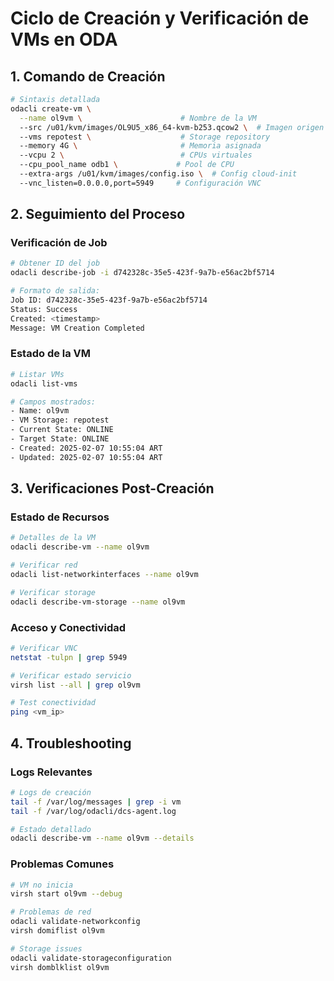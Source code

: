 # Ciclo de Creación y Verificación de VMs en ODA

## 1. Comando de Creación
```bash
# Sintaxis detallada
odacli create-vm \
  --name ol9vm \                      # Nombre de la VM
  --src /u01/kvm/images/OL9U5_x86_64-kvm-b253.qcow2 \  # Imagen origen
  --vms repotest \                    # Storage repository
  --memory 4G \                       # Memoria asignada
  --vcpu 2 \                          # CPUs virtuales
  --cpu_pool_name odb1 \             # Pool de CPU
  --extra-args /u01/kvm/images/config.iso \  # Config cloud-init
  --vnc_listen=0.0.0.0,port=5949     # Configuración VNC
```

## 2. Seguimiento del Proceso

### Verificación de Job
```bash
# Obtener ID del job
odacli describe-job -i d742328c-35e5-423f-9a7b-e56ac2bf5714

# Formato de salida:
Job ID: d742328c-35e5-423f-9a7b-e56ac2bf5714
Status: Success
Created: <timestamp>
Message: VM Creation Completed
```

### Estado de la VM
```bash
# Listar VMs
odacli list-vms

# Campos mostrados:
- Name: ol9vm
- VM Storage: repotest
- Current State: ONLINE
- Target State: ONLINE
- Created: 2025-02-07 10:55:04 ART
- Updated: 2025-02-07 10:55:04 ART
```

## 3. Verificaciones Post-Creación

### Estado de Recursos
```bash
# Detalles de la VM
odacli describe-vm --name ol9vm

# Verificar red
odacli list-networkinterfaces --name ol9vm

# Verificar storage
odacli describe-vm-storage --name ol9vm
```

### Acceso y Conectividad
```bash
# Verificar VNC
netstat -tulpn | grep 5949

# Verificar estado servicio
virsh list --all | grep ol9vm

# Test conectividad
ping <vm_ip>
```

## 4. Troubleshooting

### Logs Relevantes
```bash
# Logs de creación
tail -f /var/log/messages | grep -i vm
tail -f /var/log/odacli/dcs-agent.log

# Estado detallado
odacli describe-vm --name ol9vm --details
```

### Problemas Comunes
```bash
# VM no inicia
virsh start ol9vm --debug

# Problemas de red
odacli validate-networkconfig
virsh domiflist ol9vm

# Storage issues
odacli validate-storageconfiguration
virsh domblklist ol9vm
```